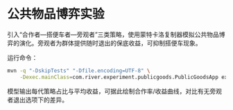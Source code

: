# 公共物品博弈实验

引入“合作者—搭便车者—旁观者”三类策略，使用蒙特卡洛复制器模拟公共物品博弈的演化。旁观者为群体提供随时退出的保底收益，可抑制搭便车现象。

运行命令：

```bash
mvn -q "-DskipTests" "-Dfile.encoding=UTF-8" \
    -Dexec.mainClass=com.river.experiment.publicgoods.PublicGoodsApp exec:java
```

模型输出每代策略占比与平均收益，可据此绘制合作率/收益曲线，对比有无旁观者退出选项下的差异。
